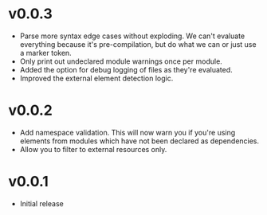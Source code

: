 # v0.0.3

* Parse more syntax edge cases without exploding. We can't evaluate everything
  because it's pre-compilation, but do what we can or just use a marker token.
* Only print out undeclared module warnings once per module.
* Added the option for debug logging of files as they're evaluated.
* Improved the external element detection logic.


# v0.0.2

* Add namespace validation. This will now warn you if you're using elements from
  modules which have not been declared as dependencies.
* Allow you to filter to external resources only.


# v0.0.1

* Initial release
